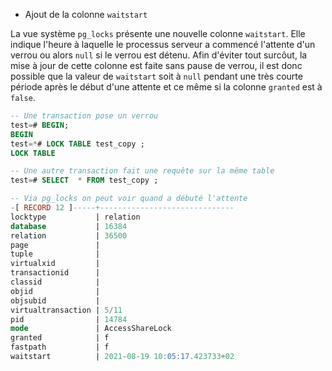 <!--
Les commits sur ce sujet sont :

* https://commitfest.postgresql.org/32/2883/
* https://git.postgresql.org/gitweb/?p=postgresql.git;a=commit;h=46d6e5f567906389c31c4fb3a2653da1885c18ee

Discussion

* https://gitlab.dalibo.info/formation/workshops/-/issues/134

-->

<div class="slide-content">

* Ajout de la colonne `waitstart`

</div>

<div class="notes">

La vue système `pg_locks` présente une nouvelle colonne `waitstart`. Elle indique l'heure à laquelle le processus serveur a commencé l'attente d'un verrou ou alors `null` si le verrou est détenu. Afin d'éviter tout surcôut, la mise à jour de cette colonne est faite sans pause de verrou, il est donc possible que la valeur de `waitstart` soit à `null` pendant une très courte période après le début d'une attente et ce même si la colonne `granted` est à `false`.

```sql
-- Une transaction pose un verrou
test=# BEGIN;
BEGIN
test=*# LOCK TABLE test_copy ;
LOCK TABLE

-- Une autre transaction fait une requête sur la même table
test=# SELECT  * FROM test_copy ;

-- Via pg_locks on peut voir quand a débuté l'attente
-[ RECORD 12 ]-----+------------------------------
locktype           | relation
database           | 16384
relation           | 36500
page               | 
tuple              | 
virtualxid         | 
transactionid      | 
classid            | 
objid              | 
objsubid           | 
virtualtransaction | 5/11
pid                | 14784
mode               | AccessShareLock
granted            | f
fastpath           | f
waitstart          | 2021-08-19 10:05:17.423733+02
```

</div>